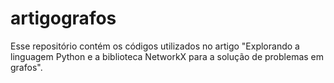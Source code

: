# artigografos
Esse repositório contém os códigos utilizados no artigo "Explorando a linguagem Python e a biblioteca NetworkX para a solução de problemas em grafos".

